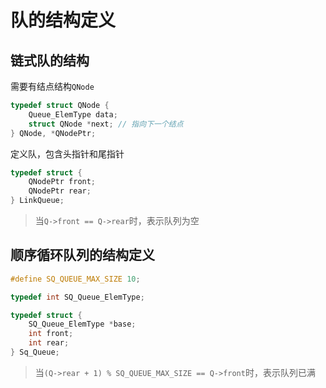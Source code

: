 # 队的结构定义

## 链式队的结构

需要有结点结构`QNode`

```c
typedef struct QNode {
    Queue_ElemType data;
    struct QNode *next; // 指向下一个结点
} QNode, *QNodePtr;
```

定义队，包含头指针和尾指针

```c
typedef struct {
    QNodePtr front;
    QNodePtr rear;
} LinkQueue;
```

> 当`Q->front == Q->rear`时，表示队列为空

## 顺序循环队列的结构定义

```c
#define SQ_QUEUE_MAX_SIZE 10;

typedef int SQ_Queue_ElemType;

typedef struct {
    SQ_Queue_ElemType *base;
    int front;
    int rear;
} Sq_Queue;
```

> 当`(Q->rear + 1) % SQ_QUEUE_MAX_SIZE == Q->front`时，表示队列已满